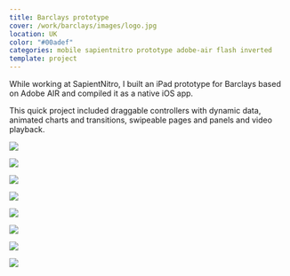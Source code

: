 ```yaml
---
title: Barclays prototype
cover: /work/barclays/images/logo.jpg
location: UK
color: "#00adef"
categories: mobile sapientnitro prototype adobe-air flash inverted
template: project
---
```


While working at SapientNitro, I built an iPad prototype for Barclays based on Adobe AIR and compiled it as a native iOS app.

This quick project included draggable controllers with dynamic data, animated charts and transitions, swipeable pages and panels and video playback.

![](/work/barclays/images/0.png)

![](/work/barclays/images/1.png)

![](/work/barclays/images/2.png)

![](/work/barclays/images/3.png)

![](/work/barclays/images/4.png)

![](/work/barclays/images/5.png)

![](/work/barclays/images/6.png)

![](/work/barclays/images/7.png)
